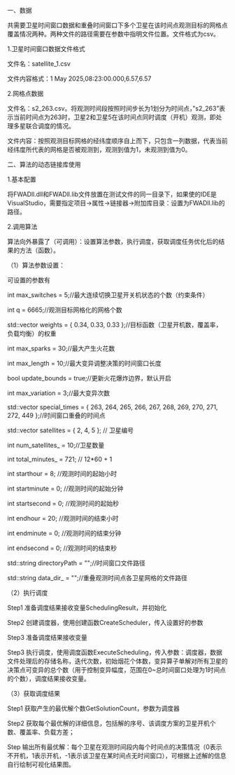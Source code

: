 一、数据

共需要卫星时间窗口数据和重叠时间窗口下多个卫星在该时间点观测目标的网格点覆盖情况两种。两种文件的路径需要在参数中指明文件位置。文件格式为csv。

1.卫星时间窗口数据文件格式

文件名：satellite_1.csv

文件内容格式：1 May 2025,08:23:00.000,6.57,6.57

2.网格点数据

文件名：s2_263.csv。将观测时间段按照时间步长为1划分为时间点，”s2_263”表示当前时间点为263时，卫星2和卫星5在该时间点同时调度（开机）观测，即处理多星联合调度的情况。

文件内容：按照观测目标网格的经纬度顺序自上而下，只包含一列数据，代表当前经纬度所代表的网格是否被观测到，观测到值为1，未观测到值为0。


二、算法的动态链接库使用

1.基本配置

将FWADll.dll和FWADll.lib文件放置在测试文件的同一目录下，如果使的IDE是VisualStudio，需要指定项目->属性->链接器->附加库目录：设置为FWADll.lib的路径。

2.调用算法

算法向外暴露了（可调用）：设置算法参数，执行调度，获取调度任务优化后的结果的方法（函数）。

（1）算法参数设置：

可设置的参数有

int max_switches = 5;//最大连续切换卫星开关机状态的个数（约束条件）

int q = 6665;//观测目标网格化的网格个数

std::vector<double> weights = { 0.34, 0.33, 0.33 };//目标函数（卫星开机数，覆盖率，负载均衡）的权重

int max_sparks = 30;//最大产生火花数

int max_length = 10;//最大变异调整决策的时间窗口长度

bool update_bounds = true;//更新火花爆炸边界，默认开启

int max_variation = 3;//最大变异次数

std::vector<int> special_times = { 263, 264, 265, 266, 267, 268, 269, 270, 271, 272, 449 };//时间窗口重叠的时间点

std::vector<int> satellites = { 2, 4, 5 }; // 卫星编号

int num_satellites_ = 10;//卫星数量

int total_minutes_ = 721; // 12*60 + 1

int starthour = 8; //观测时间的起始小时

int startminute = 0; //观测时间的起始分钟

int startsecond = 0; //观测时间的起始秒

int endhour = 20; //观测时间的结束小时

int endminute = 0; //观测时间的结束分钟

int endsecond = 0; //观测时间的结束秒

std::string directoryPath = "";//时间窗口文件路径

std::string data_dir_ = "";//重叠观测时间点各卫星网格的文件路径

（2）执行调度

Step1 准备调度结果接收变量SchedulingResult，并初始化

Step2 创建调度器，使用创建函数CreateScheduler，传入设置好的参数

Step3 准备调度结果接收变量

Step3 执行调度，使用调度函数ExecuteScheduling，传入参数：调度器，数据文件处理后的存储名称，迭代次数，初始烟花个体数，变异算子单解对所有卫星的决策点可变异的总个数（用于控制变异幅度，范围在0~总时间窗口处理为1时间点的个数），调度结果接收变量。

（3）获取调度结果

Step1 获取产生的最优解个数GetSolutionCount，参数为调度器

Step2 获取每个最优解的详细信息，包括解的序号、该调度方案的卫星开机个数、覆盖率、负载方差；

Step 输出所有最优解：每个卫星在观测时间段内每个时间点的决策情况（0表示不开机，1表示开机，-1表示该卫星在某时间点无时间窗口），可根据上述解的信息自行绘制可视化结果图。
